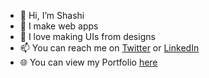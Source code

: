 - 👋 Hi, I’m Shashi
- 👀 I make web apps
- 🎢 I love making UIs from designs
- 📫 You can reach me on [Twitter](https://twitter.com/shashidwee) or [LinkedIn](https://www.linkedin.com/in/shashirdwivedi/)
- 🌐 You can view my Portfolio [here](https://shashidwivedi.com/)

<!--- 💞️ I’m looking to collaborate on ...--->
<!---
shashidwivedi/shashidwivedi is a ✨ special ✨ repository because its `README.md` (this file) appears on your GitHub profile.
You can click the Preview link to take a look at your changes.
--->

